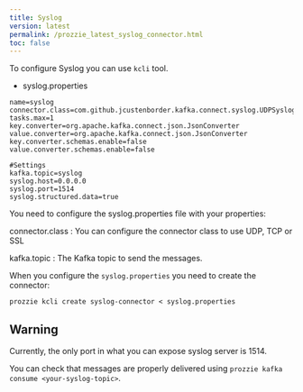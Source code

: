 ```yaml
---
title: Syslog
version: latest
permalink: /prozzie_latest_syslog_connector.html
toc: false
---
```


To configure Syslog you can use `kcli` tool.

* syslog.properties

```properties
name=syslog
connector.class=com.github.jcustenborder.kafka.connect.syslog.UDPSyslogSourceConnector
tasks.max=1
key.converter=org.apache.kafka.connect.json.JsonConverter
value.converter=org.apache.kafka.connect.json.JsonConverter
key.converter.schemas.enable=false
value.converter.schemas.enable=false

#Settings
kafka.topic=syslog
syslog.host=0.0.0.0
syslog.port=1514
syslog.structured.data=true
```

You need to configure the syslog.properties file with your properties:

connector.class
: You can configure the connector class to use UDP, TCP or SSL

kafka.topic
: The Kafka topic to send the messages.

When you configure the `syslog.properties` you need to create the connector:

`prozzie kcli create syslog-connector < syslog.properties`

## Warning

Currently, the only port in what you can expose syslog server is 1514.

You can check that messages are properly delivered using `prozzie kafka consume <your-syslog-topic>`.
